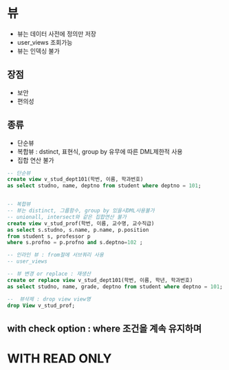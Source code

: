 # 뷰
- 뷰는 데이터 사전에 정의만 저장
- user_views 조회가능
- 뷰는 인덱싱 불가

## 장점
- 보안
- 편의성


## 종류
- 단순뷰
- 복합뷰 : dstinct, 표현식, group by 유무에 따른 DML제한적 사용
- 집합 연산 불가

```sql
-- 단순뷰
create view v_stud_dept101(학번, 이름, 학과번호) 
as select studno, name, deptno from student where deptno = 101;


-- 복합뷰
-- 뷰는 distinct, 그룹함수, group by 있을시DML사용불가
-- unionall, intersect와 같은 집합연산 불가
create view v_stud_prof(학번, 이름, 교수명, 교수직급)
as select s.studno, s.name, p.name, p.position
from student s, professor p
where s.profno = p.profno and s.deptno=102 ;

-- 인라인 뷰 : from절에 서브쿼리 사용
-- user_views

-- 뷰 변경 or replace : 재생산
create or replace view v_stud_dept101(학번, 이름, 학년, 학과번호) 
as select studno, name, grade, deptno from student where deptno = 101;

--  뷰삭제 : drop view view명
drop View v_stud_prof;
```

## with check option : where 조건을 계속 유지하며
# WITH READ ONLY